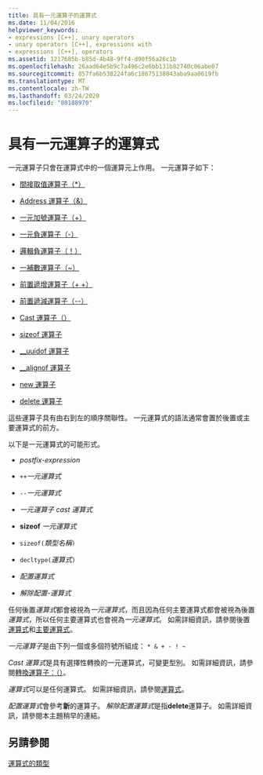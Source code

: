 ```yaml
---
title: 具有一元運算子的運算式
ms.date: 11/04/2016
helpviewer_keywords:
- expressions [C++], unary operators
- unary operators [C++], expressions with
- expressions [C++], operators
ms.assetid: 1217685b-b85d-4b48-9ff4-d90f56a26c1b
ms.openlocfilehash: 26aad64e5b9c7a496c2e6bb131b82740c06abe07
ms.sourcegitcommit: 857fa6b530224fa6c18675138043aba9aa0619fb
ms.translationtype: MT
ms.contentlocale: zh-TW
ms.lasthandoff: 03/24/2020
ms.locfileid: "80188970"
---
```

# <a name="expressions-with-unary-operators"></a>具有一元運算子的運算式

一元運算子只會在運算式中的一個運算元上作用。 一元運算子如下：

- [間接取值運算子（*）](../cpp/indirection-operator-star.md)

- [Address 運算子（&）](../cpp/address-of-operator-amp.md)

- [一元加號運算子（+）](../cpp/unary-plus-and-negation-operators-plus-and.md)

- [一元負運算子（-）](../cpp/unary-plus-and-negation-operators-plus-and.md)

- [邏輯負運算子（！）](../cpp/logical-negation-operator-exclpt.md)

- [一補數運算子（~）](../cpp/one-s-complement-operator-tilde.md)

- [前置遞增運算子（+ +）](../cpp/prefix-increment-and-decrement-operators-increment-and-decrement.md)

- [前置遞減運算子（--）](../cpp/prefix-increment-and-decrement-operators-increment-and-decrement.md)

- [Cast 運算子（）](../cpp/cast-operator-parens.md)

- [sizeof 運算子](../cpp/sizeof-operator.md)

- [__uuidof 運算子](../cpp/uuidof-operator.md)

- [__alignof 運算子](../cpp/alignof-operator.md)

- [new 運算子](../cpp/new-operator-cpp.md)

- [delete 運算子](../cpp/delete-operator-cpp.md)

這些運算子具有由右到左的順序關聯性。 一元運算式的語法通常會置於後置或主要運算式的前方。

以下是一元運算式的可能形式。

- *postfix-expression*

- `++`*一元運算式*

- `--`*一元運算式*

- *一元運算子* *cast 運算式*

- **sizeof** *一元運算式*

- `sizeof(`*類型名稱*`)`

- `decltype(`*運算式*`)`

- *配置運算式*

- *解除配置-運算式*

任何後置*運算式*都會被視為*一元運算式*，而且因為任何主要運算式都會被視為後置*運算式*，所以任何主要運算式也會視為*一元運算式*。 如需詳細資訊，請參閱後置[運算式](../cpp/postfix-expressions.md)和[主要運算式](../cpp/primary-expressions.md)。

*一元運算子*是由下列一個或多個符號所組成： `* & + - ! ~`

*Cast 運算式*是具有選擇性轉換的一元運算式，可變更型別。 如需詳細資訊，請參閱[轉換運算子：（）](../cpp/cast-operator-parens.md)。

*運算式*可以是任何運算式。 如需詳細資訊，請參閱[運算式](../cpp/expressions-cpp.md)。

*配置運算式*會參考**新**的運算子。 *解除配置運算式*是指**delete**運算子。 如需詳細資訊，請參閱本主題稍早的連結。

## <a name="see-also"></a>另請參閱

[運算式的類型](../cpp/types-of-expressions.md)
